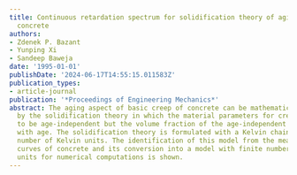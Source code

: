 ```yaml
---
title: Continuous retardation spectrum for solidification theory of aging creep of
  concrete
authors:
- Zdenek P. Bazant
- Yunping Xi
- Sandeep Baweja
date: '1995-01-01'
publishDate: '2024-06-17T14:55:15.011583Z'
publication_types:
- article-journal
publication: '*Proceedings of Engineering Mechanics*'
abstract: The aging aspect of basic creep of concrete can be mathematically handled
  by the solidification theory in which the material parameters for creep are considered
  to be age-independent but the volume fraction of the age-independent material increases
  with age. The solidification theory is formulated with a Kelvin chain model of infinite
  number of Kelvin units. The identification of this model from the measured creep
  curves of concrete and its conversion into a model with finite number of Kelvin
  units for numerical computations is shown.
---
```

